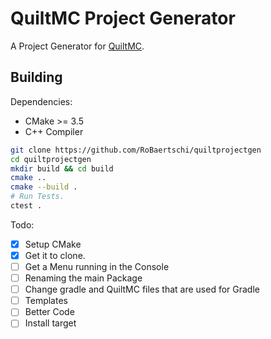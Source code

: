 # QuiltMC Project Generator
A Project Generator for [QuiltMC](https://quiltmc.org/).

## Building

Dependencies:
* CMake >= 3.5
* C++ Compiler

```sh
git clone https://github.com/RoBaertschi/quiltprojectgen
cd quiltprojectgen
mkdir build && cd build
cmake ..
cmake --build .
# Run Tests.
ctest .
```

Todo:
- [x] Setup CMake
- [x] Get it to clone.
- [ ] Get a Menu running in the Console
- [ ] Renaming the main Package
- [ ] Change gradle and QuiltMC files that are used for Gradle
- [ ] Templates
- [ ] Better Code
- [ ] Install target
